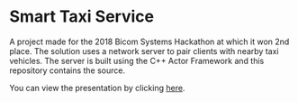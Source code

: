 # Smart Taxi Service

A project made for the 2018 Bicom Systems Hackathon at which it won 2nd place. The solution uses a network server to pair clients with nearby taxi vehicles. The server is built using the C++ Actor Framework and this repository contains the source.

You can view the presentation by clicking [here](presentation.pdf).
